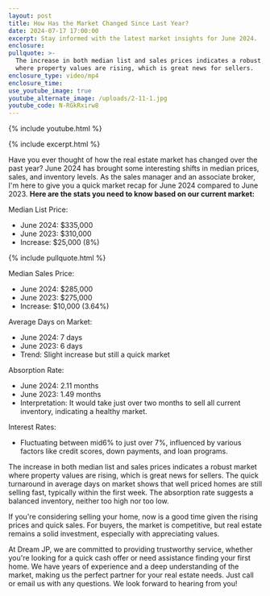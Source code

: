 ```yaml
---
layout: post
title: How Has the Market Changed Since Last Year?
date: 2024-07-17 17:00:00
excerpt: Stay informed with the latest market insights for June 2024.
enclosure:
pullquote: >-
  The increase in both median list and sales prices indicates a robust market
  where property values are rising, which is great news for sellers. 
enclosure_type: video/mp4
enclosure_time:
use_youtube_image: true
youtube_alternate_image: /uploads/2-11-1.jpg
youtube_code: N-RGkRxirw8
---
```

{% include youtube.html %}

{% include excerpt.html %}

Have you ever thought of how the real estate market has changed over the past year? June 2024 has brought some interesting shifts in median prices, sales, and inventory levels. As the sales manager and an associate broker, I'm here to give you a quick market recap for June 2024 compared to June 2023. **Here are the stats you need to know based on our current market:**

Median List Price:

* June 2024: $335,000
* June 2023: $310,000
* Increase: $25,000 (8%)

{% include pullquote.html %}

Median Sales Price:

* June 2024: $285,000
* June 2023: $275,000
* Increase: $10,000 (3.64%)

Average Days on Market:

* June 2024: 7 days
* June 2023: 6 days
* Trend: Slight increase but still a quick market

Absorption Rate:

* June 2024: 2.11 months
* June 2023: 1.49 months
* Interpretation: It would take just over two months to sell all current inventory, indicating a healthy market.

Interest Rates:

* Fluctuating between mid6% to just over 7%, influenced by various factors like credit scores, down payments, and loan programs.

The increase in both median list and sales prices indicates a robust market where property values are rising, which is great news for sellers. The quick turnaround in average days on market shows that well priced homes are still selling fast, typically within the first week. The absorption rate suggests a balanced inventory, neither too high nor too low.

If you're considering selling your home, now is a good time given the rising prices and quick sales. For buyers, the market is competitive, but real estate remains a solid investment, especially with appreciating values.

At Dream JP, we are committed to providing trustworthy service, whether you're looking for a quick cash offer or need assistance finding your first home. We have years of experience and a deep understanding of the market, making us the perfect partner for your real estate needs. Just call or email us with any questions. We look forward to hearing from you!